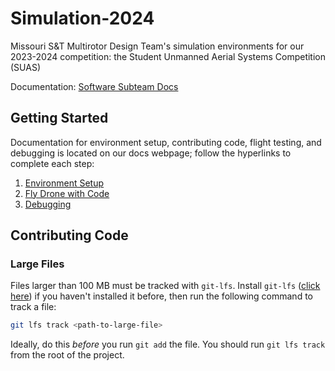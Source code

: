 # Simulation-2024
Missouri S&amp;T Multirotor Design Team's simulation environments for our 2023-2024 competition: the Student Unmanned Aerial Systems Competition (SUAS)

Documentation: [Software Subteam Docs](https://missourimrr.github.io/docs/simulation/)

## Getting Started

Documentation for environment setup, contributing code, flight testing, and debugging is located on our docs webpage; follow the hyperlinks to complete each step:

1. [Environment Setup](https://missourimrr.github.io/docs/simulation/install/)
2. [Fly Drone with Code](https://missourimrr.github.io/docs/simulation/flying/)
3. [Debugging](https://missourimrr.github.io/docs/simulation/environment-debug/windows)

## Contributing Code

### Large Files

Files larger than 100 MB must be tracked with `git-lfs`. Install `git-lfs` ([click here](https://git-lfs.com)) if you haven't installed it before, then run the following command to track a file:

```sh
git lfs track <path-to-large-file>
```

Ideally, do this *before* you run `git add` the file. You should run `git lfs track` from the root of the project.
